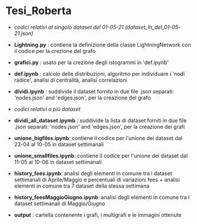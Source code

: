 # Tesi_Roberta


- *codici relativi al singolo dataset del 01-05-21 (dataset_ln_del_01-05-21.json)*
- **Lightning.py** : contiene la definizione della classe LightningNetwork con il codice per la crezione del grafo 
- **grafici.py** : usato per la crezione degli istogrammi in 'def.ipynb'
- **def.ipynb** : calcolo delle distribuzioni, algoritmo per individuare i 'nodi radice', analisi di centralità, analisi correlazioni
- **dividi.ipynb** : suddivide il dataset fornito in due file .json separati: 'nodes.json' and 'edges.json', per la creazione del grafo

- *codici relativi a più dataset*
- **dividi_all_dataset.ipymb** : suddivide la lista di dataset forniti in due file .json separati: 'nodes.json' and 'edges.json', per la creazione dei grafi
- **unione_bigfiles.ipynb**: contiene il codice per l'unione dei dataset dal 23-04 al 10-05 in dataset settimanali
- **unione_smallfiles.ipynb**: contiene il codice per l'unione dei dataset dal 11-05 al 10-06 in dataset settimanali
- **history_fees.ipynb**: analisi degli elementi in comune tra i dataset settimanali di Aprile/Maggio e percentuali di variazioni fees + analisi elementi in comune tra 7 dataset della stessa settimana
- **history_feesMaggioGiugno.ipynb**: analisi degli elementi in comune tra i dataset settimanali di Maggio/Giugno 
- **output** : cartella contenente i grafi, i multigrafi e le immagini ottenute


